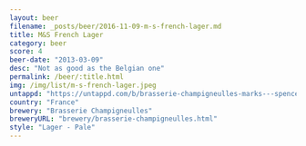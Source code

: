 ```yaml
---
layout: beer
filename: _posts/beer/2016-11-09-m-s-french-lager.md
title: M&S French Lager
category: beer
score: 4
beer-date: "2013-03-09"
desc: "Not as good as the Belgian one"
permalink: /beer/:title.html
img: /img/list/m-s-french-lager.jpeg
untappd: "https://untappd.com/b/brasserie-champigneulles-marks---spencer-french-lager/35092"
country: "France"
brewery: "Brasserie Champigneulles"
breweryURL: "brewery/brasserie-champigneulles.html"
style: "Lager - Pale"
---
```

